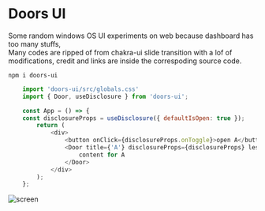 # Doors UI

Some random windows OS UI experiments on web because dashboard has too many stuffs,
<br/>Many codes are ripped of from chakra-ui slide transition with a lof of modifications, credit and links are inside the correspoding source code. 
```
npm i doors-ui
```
```javascript
    import 'doors-ui/src/globals.css'
    import { Door, useDisclosure } from 'doors-ui';

    const App = () => {
    const disclosureProps = useDisclosure({ defaultIsOpen: true });
        return (
            <div>
                <button onClick={disclosureProps.onToggle}>open A</button>
                <Door title={'A'} disclosureProps={disclosureProps} lessThanScreen={true}>
                    content for A
                </Door>
            </div>
        );
    };
```
![screen](https://user-images.githubusercontent.com/35160613/149459492-0a9a3e55-bc77-4b73-81b0-fb5126cd8d73.gif)
